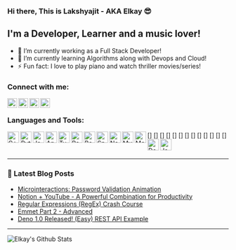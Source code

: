 ### Hi there, This is Lakshyajit - AKA Elkay :sunglasses:

## I'm a Developer, Learner and a music lover!
- 🔭 I’m currently working as a Full Stack Developer!
- 🌱 I’m currently learning Algorithms along with Devops and Cloud!
- ⚡ Fun fact: I love to play piano and watch thriller movies/series!

### Connect with me:

[<img align="left" alt="Elkay | Facebook" width="22px" src="https://cdn.jsdelivr.net/npm/simple-icons@v3/icons/facebook.svg" />][facebook]
[<img align="left" alt="Elkay | Twitter" width="22px" src="https://cdn.jsdelivr.net/npm/simple-icons@v3/icons/twitter.svg" />][twitter]
[<img align="left" alt="Elkay | LinkedIn" width="22px" src="https://cdn.jsdelivr.net/npm/simple-icons@v3/icons/linkedin.svg" />][linkedin]
[<img align="left" alt="Elkay | Instagram" width="22px" src="https://cdn.jsdelivr.net/npm/simple-icons@v3/icons/instagram.svg" />][instagram]

<br />

### Languages and Tools:

[<img align="left" alt="C++" width="26px" src="https://cdn.jsdelivr.net/npm/simple-icons@3.4.0/icons/cplusplus.svg" />]
[<img align="left" alt="Python" width="26px" src="https://cdn.jsdelivr.net/npm/simple-icons@3.4.0/icons/python.svg" />]
[<img align="left" alt="Java" width="26px" src="https://cdn.jsdelivr.net/npm/simple-icons@3.4.0/icons/java.svg" />]
[<img align="left" alt="Angular" width="26px" src="https://cdn.jsdelivr.net/npm/simple-icons@3.4.0/icons/angular.svg" />]
[<img align="left" alt="Typescript" width="26px" src="https://cdn.jsdelivr.net/npm/simple-icons@3.4.0/icons/typescript.svg" />]
[<img align="left" alt="React" width="26px" src="https://cdn.jsdelivr.net/npm/simple-icons@3.4.0/icons/react.svg" />]
[<img align="left" alt="Bootstrap" width="26px" src="https://cdn.jsdelivr.net/npm/simple-icons@3.4.0/icons/bootstrap.svg" />]
[<img align="left" alt="SpringBoot" width="26px" src="https://cdn.jsdelivr.net/npm/simple-icons@3.4.0/icons/spring.svg" />]
[<img align="left" alt="Node.js" width="26px" src="https://cdn.jsdelivr.net/npm/simple-icons@3.4.0/icons/node-dot-js.svg" />]
[<img align="left" alt="MySQL" width="26px" src="https://cdn.jsdelivr.net/npm/simple-icons@3.4.0/icons/mysql.svg" />]
[<img align="left" alt="MongoDB" width="26px" src="https://cdn.jsdelivr.net/npm/simple-icons@3.4.0/icons/mongodb.svg" />]
[<img align="left" alt="Docker" width="26px" src="https://cdn.jsdelivr.net/npm/simple-icons@3.4.0/icons/docker.svg" />]
[<img align="left" alt="Jasmine" width="26px" src="https://cdn.jsdelivr.net/npm/simple-icons@3.4.0/icons/jasmine.svg" />]

<br />

---

### 📕 Latest Blog Posts
<!-- BLOG-POST-LIST:START -->
- [Microinteractions: Password Validation Animation](https://dev.to/codestackr/microinteractions-password-validation-animation-5629)
- [Notion + YouTube - A Powerful Combination for Productivity](https://dev.to/codestackr/notion-youtube-a-powerful-combination-for-productivity-1def)
- [Regular Expressions (RegEx) Crash Course](https://dev.to/codestackr/regular-expressions-regex-crash-course-248n)
- [Emmet Part 2 - Advanced](https://dev.to/codestackr/emmet-part-2-advanced-4c65)
- [Deno 1.0 Released! (Easy) REST API Example](https://dev.to/codestackr/deno-1-0-released-easy-rest-api-example-2fbl)
<!-- BLOG-POST-LIST:END -->

---

<img align="left" alt="Elkay's Github Stats" src="https://github-readme-stats.vercel.app/api?username=lakshyajit165&show_icons=true&hide_border=true" />

[facebook]: https://www.facebook.com/lakshyajit.laxmikant
[twitter]: https://twitter.com/LakshyajitL
[instagram]: https://www.instagram.com/_c0de_r1der_/
[linkedin]: https://www.linkedin.com/in/lakshyajit/
